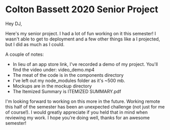 # Colton Bassett 2020 Senior Project

Hey DJ,

Here's my senior project. I had a lot of fun working on it this semester! I wasn't able to get to deployment and a few other things like a I projected, but I did as much as I could. 

A couple of notes:
* In lieu of an app store link, I've recorded a demo of my project. You'll find the video under: video_demo.mp4
* The meat of the code is in the components directory
* I've left out my node_modules folder as it's ~500 mb.
* Mockups are in the mockup directory
* The Itemized Summary is ITEMIZED SUMMARY.pdf

I'm looking forward to working on this more in the future. Working remote this half of the semester has been an unexpected challenge (not just for me of course!). I would greatly appreciate if you held that in mind when reviewing my work. I hope you're doing well, thanks for an awesome semester!

